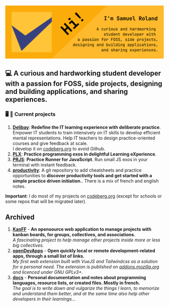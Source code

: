 ![banner image with user description](banner.png)
## 💻 A curious and hardworking student developer with a passion for FOSS, side projects, designing and building applications, and sharing experiences.

### 🖥️ 🙂 Current projects
1. [**Delibay**](https://delibay.org): **Redefine the IT learning experience with deliberate practice**. Empower IT students to train intensively on IT skills to develop efficient mental representations. Help IT teachers to design practice-oriented courses and give feedback at scale.  
I develop it on [codeberg.org](https://codeberg.org/delibay) to avoid Github.
1. [**PLX**](https://plx.rs): **Practice programming exos in delightful Learning eXperience**.
1. [**PRJS**](https://github.com/samuelroland/prjs): **Practice Runner for JavaScript**. Run small JS exos in your terminal with instant feedback.
1. [**productivity**](https://codeberg.org/samuelroland/productivity): A git repository to add cheatsheets and practice opportunities to **discover productivity tools and get started with a simple practice driven initiation.**. There is a mix of french and english notes.

**Important**: I do most of my projects on [codeberg.org](https://codeberg.org/samuelroland) (except for schools or some repos that will be migrated later).

## Archived
1. [**KanFF**](https://github.com/samuelroland/KanFF#readme) - **An opensource web application to manage projects with kanban boards, for groups, collectives, and associations.**  
*A fascinating project to help manage other projects inside more or less big collectives.*
1. [**openDevApps**](https://github.com/samuelroland/openDevApps#readme) - **Open quickly local or remote development-related apps, through a small list of links.**  
*My first web extension built with VueJS and Tailwindcss as a solution for a personal need. The extension is published on [addons.mozilla.org](https://addons.mozilla.org/firefox/addon/opendevapps) and licenced under GNU GPLv3+.*
1. [**docs**](https://github.com/samuelroland/docs#readme) - **Personal documentation and notes about programming languages, resource lists, or created files. Mostly in french.**  
*The goal is to write down and vulgarize the things I learn, to memorize and understand them better, and at the same time also help other developers in their learnings...*

